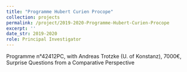 ```yaml
---
title: "Programme Hubert Curien Procope"
collection: projects
permalink: /project/2019-2020-Programme-Hubert-Curien-Procope
excerpt: ''
date_str: 2019-2020
role: Principal Investigator
---
```

Programme n°42412PC, with Andreas Trotzke (U. of Konstanz), 7000€, Surprise Questions from a Comparative Perspective